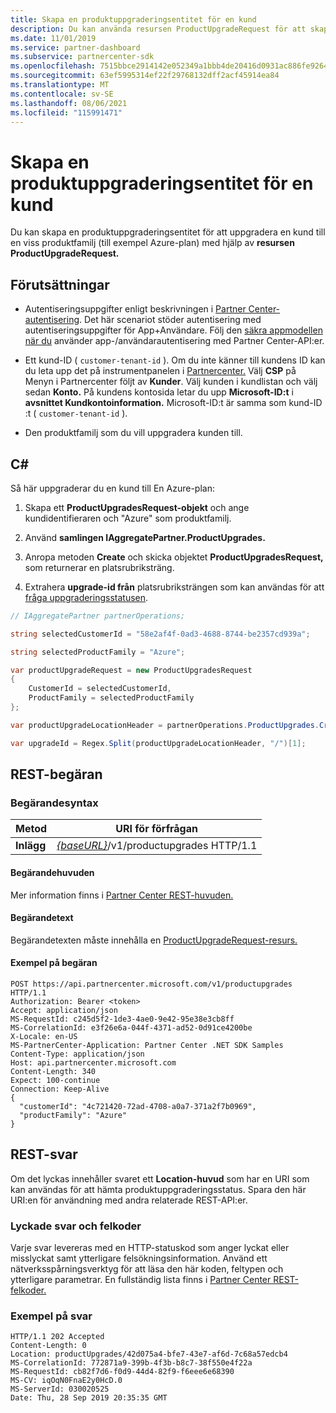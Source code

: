 ```yaml
---
title: Skapa en produktuppgraderingsentitet för en kund
description: Du kan använda resursen ProductUpgradeRequest för att skapa en produktuppgraderingsentitet för att uppgradera en kund till en viss produktfamilj.
ms.date: 11/01/2019
ms.service: partner-dashboard
ms.subservice: partnercenter-sdk
ms.openlocfilehash: 7515bbce2914142e052349a1bbb4de20416d0931ac886fe9264cc4d3b8c1f734
ms.sourcegitcommit: 63ef5995314ef22f29768132dff2acf45914ea84
ms.translationtype: MT
ms.contentlocale: sv-SE
ms.lasthandoff: 08/06/2021
ms.locfileid: "115991471"
---
```

# <a name="create-a-product-upgrade-entity-for-a-customer"></a>Skapa en produktuppgraderingsentitet för en kund

Du kan skapa en produktuppgraderingsentitet för att uppgradera en kund till en viss produktfamilj (till exempel Azure-plan) med hjälp av **resursen ProductUpgradeRequest.**

## <a name="prerequisites"></a>Förutsättningar

- Autentiseringsuppgifter enligt beskrivningen i [Partner Center-autentisering](partner-center-authentication.md). Det här scenariot stöder autentisering med autentiseringsuppgifter för App+Användare. Följ den [säkra appmodellen när du](enable-secure-app-model.md) använder app-/användarautentisering med Partner Center-API:er.

- Ett kund-ID ( `customer-tenant-id` ). Om du inte känner till kundens ID kan du leta upp det på instrumentpanelen i [Partnercenter.](https://partner.microsoft.com/dashboard) Välj **CSP** på Menyn i Partnercenter följt av **Kunder**. Välj kunden i kundlistan och välj sedan **Konto.** På kundens kontosida letar du upp **Microsoft-ID:t** i **avsnittet Kundkontoinformation.** Microsoft-ID:t är samma som kund-ID :t ( `customer-tenant-id` ).

- Den produktfamilj som du vill uppgradera kunden till.

## <a name="c"></a>C\#

Så här uppgraderar du en kund till En Azure-plan:

1. Skapa ett **ProductUpgradesRequest-objekt** och ange kundidentifieraren och "Azure" som produktfamilj.

2. Använd **samlingen IAggregatePartner.ProductUpgrades.**

3. Anropa metoden **Create** och skicka objektet **ProductUpgradesRequest,** som returnerar en platsrubriksträng. 

4. Extrahera **upgrade-id från** platsrubriksträngen som kan användas för att [fråga uppgraderingsstatusen](get-product-upgrade-status.md).

```csharp
// IAggregatePartner partnerOperations;

string selectedCustomerId = "58e2af4f-0ad3-4688-8744-be2357cd939a";

string selectedProductFamily = "Azure";

var productUpgradeRequest = new ProductUpgradesRequest
{
    CustomerId = selectedCustomerId,
    ProductFamily = selectedProductFamily
};

var productUpgradeLocationHeader = partnerOperations.ProductUpgrades.Create(productUpgradeRequest);

var upgradeId = Regex.Split(productUpgradeLocationHeader, "/")[1];

```

## <a name="rest-request"></a>REST-begäran

### <a name="request-syntax"></a>Begärandesyntax

| Metod   | URI för förfrågan                                                                                   |
|----------|-----------------------------------------------------------------------------------------------|
| **Inlägg** | [*{baseURL}*](partner-center-rest-urls.md)/v1/productupgrades HTTP/1.1 |

#### <a name="request-headers"></a>Begärandehuvuden

Mer information finns i [Partner Center REST-huvuden.](headers.md)

#### <a name="request-body"></a>Begärandetext

Begärandetexten måste innehålla en [ProductUpgradeRequest-resurs.](product-upgrade-resources.md#productupgraderequest)

#### <a name="request-example"></a>Exempel på begäran

```http
POST https://api.partnercenter.microsoft.com/v1/productupgrades HTTP/1.1
Authorization: Bearer <token>
Accept: application/json
MS-RequestId: c245d5f2-1de3-4ae0-9e42-95e38e3cb8ff
MS-CorrelationId: e3f26e6a-044f-4371-ad52-0d91ce4200be
X-Locale: en-US
MS-PartnerCenter-Application: Partner Center .NET SDK Samples
Content-Type: application/json
Host: api.partnercenter.microsoft.com
Content-Length: 340
Expect: 100-continue
Connection: Keep-Alive
{
  "customerId": "4c721420-72ad-4708-a0a7-371a2f7b0969",
  "productFamily": "Azure"
}
```

## <a name="rest-response"></a>REST-svar

Om det lyckas innehåller svaret ett **Location-huvud** som har en URI som kan användas för att hämta produktuppgraderingsstatus. Spara den här URI:en för användning med andra relaterade REST-API:er.

### <a name="response-success-and-error-codes"></a>Lyckade svar och felkoder

Varje svar levereras med en HTTP-statuskod som anger lyckat eller misslyckat samt ytterligare felsökningsinformation. Använd ett nätverksspårningsverktyg för att läsa den här koden, feltypen och ytterligare parametrar. En fullständig lista finns i [Partner Center REST-felkoder.](error-codes.md)

### <a name="response-example"></a>Exempel på svar

```http
HTTP/1.1 202 Accepted
Content-Length: 0
Location: productUpgrades/42d075a4-bfe7-43e7-af6d-7c68a57edcb4
MS-CorrelationId: 772871a9-399b-4f3b-b8c7-38f550e4f22a
MS-RequestId: cb82f7d6-f0d9-44d4-82f9-f6eee6e68390
MS-CV: iqOqN0FnaE2y0HcD.0
MS-ServerId: 030020525
Date: Thu, 28 Sep 2019 20:35:35 GMT
```

